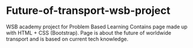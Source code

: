 # Future-of-transport-wsb-project
WSB academy project for Problem Based Learning
Contains page made up with HTML + CSS (Bootstrap).
Page is about the future of worldwide transport and is based on current tech knowledge.
